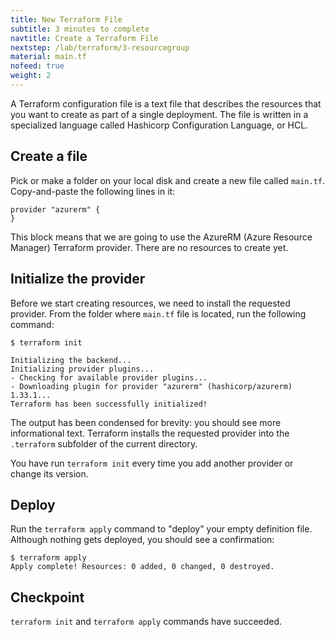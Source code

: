 ```yaml
---
title: New Terraform File
subtitle: 3 minutes to complete
navtitle: Create a Terraform File
nextstep: /lab/terraform/3-resourcegroup
material: main.tf
nofeed: true
weight: 2
---
```


A Terraform configuration file is a text file that describes the resources that you want to create as part of a single deployment. The file is written in a specialized language called Hashicorp Configuration Language, or HCL.

## Create a file

Pick or make a folder on your local disk and create a new file called `main.tf`. Copy-and-paste the following lines in it:

``` hcl
provider "azurerm" {
}
```

This block means that we are going to use the AzureRM (Azure Resource Manager) Terraform provider. There are no resources to create yet.

## Initialize the provider

Before we start creating resources, we need to install the requested provider. From the folder where `main.tf` file is located, run the following command:

```
$ terraform init

Initializing the backend...
Initializing provider plugins...
- Checking for available provider plugins...
- Downloading plugin for provider "azurerm" (hashicorp/azurerm) 1.33.1...
Terraform has been successfully initialized!
```

The output has been condensed for brevity: you should see more informational text. Terraform installs the requested provider into the `.terraform` subfolder of the current directory.

You have run `terraform init` every time you add another provider or change its version.

## Deploy

Run the `terraform apply` command to "deploy" your empty definition file. Although nothing gets deployed, you should see a confirmation:

```
$ terraform apply
Apply complete! Resources: 0 added, 0 changed, 0 destroyed.
```

## Checkpoint

`terraform init` and `terraform apply` commands have succeeded.
